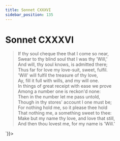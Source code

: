 ```yaml
---
title: Sonnet CXXXVI
sidebar_position: 135
---
```

<div dangerouslySetInnerHTML={{__html: `<div><HTML><HEAD><TITLE>Sonnet CXXXVI</TITLE></HEAD>
<BODY><H1>Sonnet CXXXVI</H1>

<BLOCKQUOTE>If thy soul cheque thee that I come so near,<BR>
Swear to thy blind soul that I was thy 'Will,'<BR>
And will, thy soul knows, is admitted there;<BR>
Thus far for love my love-suit, sweet, fulfil.<BR>
'Will' will fulfil the treasure of thy love,<BR>
Ay, fill it full with wills, and my will one.<BR>
In things of great receipt with ease we prove<BR>
Among a number one is reckon'd none:<BR>
Then in the number let me pass untold,<BR>
Though in thy stores' account I one must be;<BR>
For nothing hold me, so it please thee hold<BR>
That nothing me, a something sweet to thee:<BR>
  Make but my name thy love, and love that still,<BR>
  And then thou lovest me, for my name is 'Will.'<BR>
</BLOCKQUOTE>

</BODY></HTML>
</div>`}}></div>